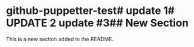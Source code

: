 # github-puppetter-test# update 1# UPDATE 2 update #3## New Section
This is a new section added to the README.
